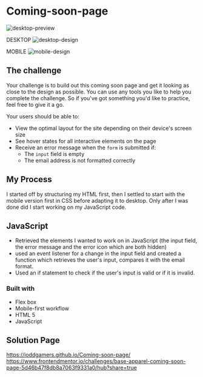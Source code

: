 # Coming-soon-page

![desktop-preview](https://github.com/ioddgamers/Coming-soon-page/assets/25953991/427acaba-4635-4681-a86a-7c26f7f39687)


DESKTOP
![desktop-design](https://github.com/ioddgamers/Coming-soon-page/assets/25953991/e354c2ed-a330-4a62-b29b-5b2087912021)

MOBILE
![mobile-design](https://github.com/ioddgamers/Coming-soon-page/assets/25953991/d0fb0f56-639c-4a5f-8bea-46ef981714e8)

## The challenge

Your challenge is to build out this coming soon page and get it looking as close to the design as possible. You can use any tools you like to help you complete the challenge. So if you've got something you'd like to practice, feel free to give it a go.

Your users should be able to:

- View the optimal layout for the site depending on their device's screen size
- See hover states for all interactive elements on the page
- Receive an error message when the `form` is submitted if:
  - The `input` field is empty
  - The email address is not formatted correctly


## My Process
I started off by structuring my HTML first, then I settled to start with the mobile version first in CSS before adapting it to desktop.
Only after I was done did I start working on my JavaScript code.

## JavaScript 
- Retrieved the elements I wanted to work on in JavaScript (the input field, the error message and the error icon which are both hidden)
- used an event listener for a change in the input field and created a function which retrieves the user's input, compares it with the email format.
- Used an if statement to check if the user's input is valid or if it is invalid.


### Built with
- Flex box
- Mobile-first workflow
- HTML 5
- JavaScript

## Solution Page
https://ioddgamers.github.io/Coming-soon-page/
https://www.frontendmentor.io/challenges/base-apparel-coming-soon-page-5d46b47f8db8a7063f9331a0/hub?share=true
